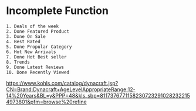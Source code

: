 # Incomplete Function

    1. Deals of the week
    2. Done Featured Product
    3. Done On Sale
    4. Best Rated
    5. Done Propular Category
    6. Hot New Arrivals
    7. Done Hot Best seller
    8. Trends
    9. Done Latest Reviews
    10. Done Recently Viewed


https://www.kohls.com/catalog/dynacraft.jsp?CN=Brand:Dynacraft+AgeLevelAppropriateRange:12-14%20Years&BL=y&PPP=48&kls_sbp=81173767711582307232910282322154973801&pfm=browse%20refine
